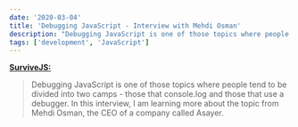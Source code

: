 ```yaml
---
date: '2020-03-04'
title: 'Debugging JavaScript - Interview with Mehdi Osman'
description: "Debugging JavaScript is one of those topics where people tend to be divided into two camps - those that console.log and those that use a debugger. In this interview, I am learning more about the topic from Mehdi Osman, the CEO of a company called Asayer."
tags: ['development', 'JavaScript']
---
```


**[SurviveJS:](https://survivejs.com/blog/debugging-interview/)**

> Debugging JavaScript is one of those topics where people tend to be divided into two camps - those that console.log and those that use a debugger. In this interview, I am learning more about the topic from Mehdi Osman, the CEO of a company called Asayer.<!-- excerpt -->
